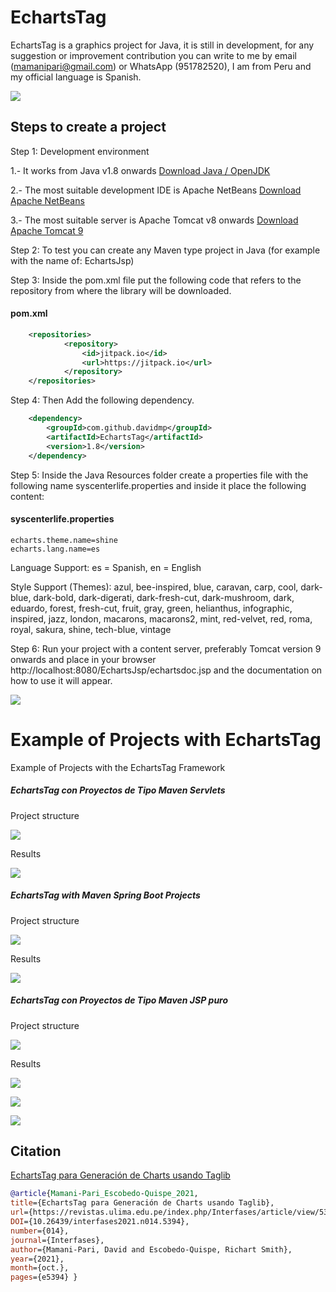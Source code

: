 # EchartsTag
EchartsTag is a graphics project for Java, it is still in development, for any suggestion or improvement contribution you can write to me by email (mamanipari@gmail.com) or WhatsApp (951782520), I am from Peru and my official language is Spanish.

![](LogoEchartsTag.png)

## Steps to create a project

Step 1: Development environment

1.- It works from Java v1.8 onwards
[Download Java / OpenJDK](https://jdk.java.net/14/)

2.- The most suitable development IDE is Apache NetBeans
[Download Apache NetBeans](https://netbeans.apache.org/)

3.- The most suitable server is Apache Tomcat v8 onwards
[Download Apache Tomcat 9](https://tomcat.apache.org/download-90.cgi)


Step 2: To test you can create any Maven type project in Java (for example with the name of: EchartsJsp)

Step 3: Inside the pom.xml file put the following code that refers to the repository from where the library will be downloaded.
#### pom.xml
```xml
    <repositories>
            <repository>
                <id>jitpack.io</id>
                <url>https://jitpack.io</url>
            </repository>
    </repositories>
```
Step 4: Then Add the following dependency.

```xml
	<dependency>
	    <groupId>com.github.davidmp</groupId>
	    <artifactId>EchartsTag</artifactId>
	    <version>1.8</version>
	</dependency>
```
Step 5: Inside the Java Resources folder create a properties file with the following name syscenterlife.properties and inside it place the following content:
#### syscenterlife.properties
```properties
echarts.theme.name=shine
echarts.lang.name=es
```
Language Support: es = Spanish, en = English

Style Support (Themes): azul, bee-inspired, blue, caravan, carp, cool, dark-blue, dark-bold, dark-digerati, dark-fresh-cut, dark-mushroom, dark, eduardo, forest, fresh-cut, fruit, gray, green, helianthus, infographic, inspired, jazz, london, macarons, macarons2, mint, red-velvet, red, roma, royal, sakura, shine, tech-blue, vintage

Step 6: Run your project with a content server, preferably Tomcat version 9 onwards and place in your browser http://localhost:8080/EchartsJsp/echartsdoc.jsp and the documentation on how to use it will appear.

![](PaginaDocumentacion.png)

# Example of Projects with EchartsTag
Example of Projects with the EchartsTag Framework

##### EchartsTag con Proyectos de Tipo Maven Servlets
Project structure

![](pprincipal-servlet-estructura.png)

Results

![](pprincipal-servlet.png)

##### EchartsTag with Maven Spring Boot Projects
Project structure

![](pprincipal-spring-estructura.png)

Results

![](pprincipal-spring.png)

##### EchartsTag con Proyectos de Tipo Maven JSP puro
Project structure

![](pprincipal-jsp-estructura.png)

Results

![](pprincipal-jsp1.png)

![](pprincipal-jsp2.png)

![](pprincipal-jsp3.png)

## Citation

[EchartsTag para Generación de Charts usando Taglib](https://revistas.ulima.edu.pe/index.php/Interfases/article/view/5394)

```BibTeX
@article{Mamani-Pari_Escobedo-Quispe_2021, 
title={EchartsTag para Generación de Charts usando Taglib}, 
url={https://revistas.ulima.edu.pe/index.php/Interfases/article/view/5394}, 
DOI={10.26439/interfases2021.n014.5394}, 
number={014}, 
journal={Interfases}, 
author={Mamani-Pari, David and Escobedo-Quispe, Richart Smith}, 
year={2021}, 
month={oct.}, 
pages={e5394} }
```
